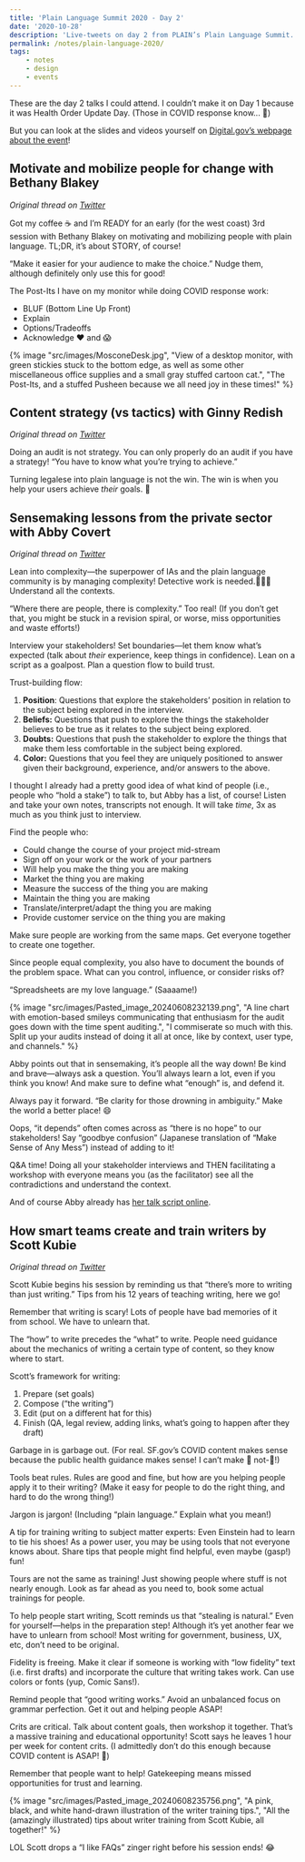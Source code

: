 ```yaml
---
title: 'Plain Language Summit 2020 - Day 2'
date: '2020-10-28'
description: 'Live-tweets on day 2 from PLAIN’s Plain Language Summit.'
permalink: /notes/plain-language-2020/
tags: 
    - notes
    - design
    - events
---
```

These are the day 2 talks I could attend. I couldn’t make it on Day 1 because it was Health Order Update Day. (Those in COVID response know... 😬)

But you can look at the slides and videos yourself on [Digital.gov’s webpage about the event](https://digital.gov/event/2020/10/27/plain-language-summit-2020/)!

## Motivate and mobilize people for change with Bethany Blakey
*Original thread on [Twitter](https://twitter.com/anitaycheng/status/1321449790819815426)*

Got my coffee ☕️ and I’m READY for an early (for the west coast) 3rd session with Bethany Blakey on motivating and mobilizing people with plain language. TL;DR, it’s about STORY, of course!

“Make it easier for your audience to make the choice.” Nudge them, although definitely only use this for good!

The Post-Its I have on my monitor while doing COVID response work: 
- BLUF (Bottom Line Up Front)
- Explain 
- Options/Tradeoffs 
- Acknowledge ❤️ and 😱

{% image "src/images/MosconeDesk.jpg", "View of a desktop monitor, with green stickies stuck to the bottom edge, as well as some other miscellaneous office supplies and a small gray stuffed cartoon cat.", "The Post-Its, and a stuffed Pusheen because we all need joy in these times!" %}

## Content strategy (vs tactics) with Ginny Redish
*Original thread on [Twitter](https://twitter.com/anitaycheng/status/1321456089871757313)*

Doing an audit is not strategy. You can only properly do an audit if you have a strategy! “You have to know what you’re trying to achieve.”

Turning legalese into plain language is not the win. The win is when you help your users achieve *their* goals. 🙌

## Sensemaking lessons from the private sector with Abby Covert
*Original thread on [Twitter](https://twitter.com/anitaycheng/status/1321470203679526912)*

Lean into complexity—the superpower of IAs and the plain language community is by managing complexity! Detective work is needed.🕵🏻‍♀️ Understand all the contexts.

“Where there are people, there is complexity.” Too real! (If you don’t get that, you might be stuck in a revision spiral, or worse, miss opportunities and waste efforts!)

Interview your stakeholders! Set boundaries—let them know what’s expected (talk about *their* experience, keep things in confidence). Lean on a script as a goalpost. Plan a question flow to build trust.

Trust-building flow:
1. **Position**: Questions that explore the stakeholders’ position in relation to the subject being explored in the interview.
2. **Beliefs:** Questions that push to explore the things the stakeholder believes to be true as it relates to the subject being explored.
3. **Doubts:** Questions that push the stakeholder to explore the things that make them less comfortable in the subject being explored.
4. **Color:** Questions that you feel they are uniquely positioned to answer given their background, experience, and/or answers to the above.

I thought I already had a pretty good idea of what kind of people (i.e., people who “hold a stake”) to talk to, but Abby has a list, of course! Listen and take your own notes, transcripts not enough. It will take *time*, 3x as much as you think just to interview.

Find the people who:
- Could change the course of your project mid-stream
- Sign off on your work or the work of your partners
- Will help you make the thing you are making
- Market the thing you are making
- Measure the success of the thing you are making
- Maintain the thing you are making
- Translate/interpret/adapt the thing you are making
- Provide customer service on the thing you are making

Make sure people are working from the same maps. Get everyone together to create one together.

Since people equal complexity, you also have to document the bounds of the problem space. What can you control, influence, or consider risks of?

“Spreadsheets are my love language.” (Saaaame!)

{% image "src/images/Pasted_image_20240608232139.png", "A line chart with emotion-based smileys communicating that enthusiasm for the audit goes down with the time spent auditing.", "I commiserate so much with this. Split up your audits instead of doing it all at once, like by context, user type, and channels." %}

Abby points out that in sensemaking, it’s people all the way down! Be kind and brave—always ask a question. You’ll always learn a lot, even if you think you know! And make sure to define what “enough” is, and defend it.

Always pay it forward. “Be clarity for those drowning in ambiguity.” Make the world a better place! 😄

Oops, “it depends” often comes across as “there is no hope” to our stakeholders! Say “goodbye confusion” (Japanese translation of “Make Sense of Any Mess”) instead of adding to it!

Q&A time! Doing all your stakeholder interviews and THEN facilitating a workshop with everyone means you (as the facilitator) see all the contradictions and understand the context.

And of course Abby already has [her talk script online](https://abbycovert.com/speaking/sensemaking-lessons/).

## How smart teams create and train writers by Scott Kubie
*Original thread on [Twitter](https://twitter.com/anitaycheng/status/1321515227989430272)*

Scott Kubie begins his session by reminding us that “there’s more to writing than just writing.” Tips from his 12 years of teaching writing, here we go!

Remember that writing is scary! Lots of people have bad memories of it from school. We have to unlearn that.

The “how” to write precedes the “what” to write. People need guidance about the mechanics of writing a certain type of content, so they know where to start.

Scott’s framework for writing: 
1. Prepare (set goals) 
2. Compose (“the writing”) 
3. Edit (put on a different hat for this) 
4. Finish (QA, legal review, adding links, what’s going to happen after they draft)

Garbage in is garbage out. (For real. SF.gov’s COVID content makes sense because the public health guidance makes sense! I can’t make 💩 not-💩!)

Tools beat rules. Rules are good and fine, but how are you helping people apply it to their writing? (Make it easy for people to do the right thing, and hard to do the wrong thing!)

Jargon is jargon! (Including “plain language.” Explain what you mean!)

A tip for training writing to subject matter experts: Even Einstein had to learn to tie his shoes! As a power user, you may be using tools that not everyone knows about. Share tips that people might find helpful, even maybe (gasp!) fun!

Tours are not the same as training! Just showing people where stuff is not nearly enough. Look as far ahead as you need to, book some actual trainings for people.

To help people start writing, Scott reminds us that “stealing is natural.” Even for yourself—helps in the preparation step! Although it’s yet another fear we have to unlearn from school! Most writing for government, business, UX, etc, don’t need to be original.

Fidelity is freeing. Make it clear if someone is working with “low fidelity” text (i.e. first drafts) and incorporate the culture that writing takes work. Can use colors or fonts (yup, Comic Sans!).

Remind people that “good writing works.” Avoid an unbalanced focus on grammar perfection. Get it out and helping people ASAP!

Crits are critical. Talk about content goals, then workshop it together. That’s a massive training and educational opportunity! Scott says he leaves 1 hour per week for content crits. (I admittedly don’t do this enough because COVID content is ASAP! 🙁)

Remember that people want to help! Gatekeeping means missed opportunities for trust and learning.

{% image "src/images/Pasted_image_20240608235756.png", "A pink, black, and white hand-drawn illustration of the writer training tips.", "All the (amazingly illustrated) tips about writer training from Scott Kubie, all together!" %}

LOL Scott drops a “I like FAQs” zinger right before his session ends! 😂